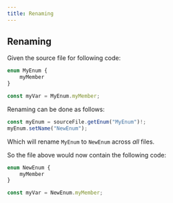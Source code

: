 ```yaml
---
title: Renaming
---
```


## Renaming

Given the source file for following code:

```typescript
enum MyEnum {
    myMember
}

const myVar = MyEnum.myMember;
```

Renaming can be done as follows:

```typescript
const myEnum = sourceFile.getEnum("MyEnum")!;
myEnum.setName("NewEnum");
```

Which will rename `MyEnum` to `NewEnum` across _all_ files.

So the file above would now contain the following code:

```typescript
enum NewEnum {
    myMember
}

const myVar = NewEnum.myMember;
```
